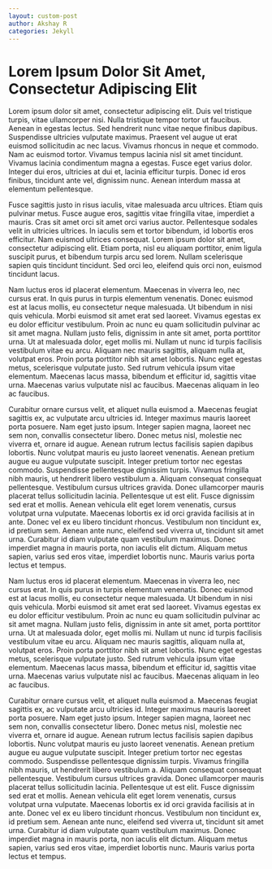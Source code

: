 ```yaml
---
layout: custom-post
author: Akshay R 
categories: Jekyll
---
```


# Lorem Ipsum Dolor Sit Amet, Consectetur Adipiscing Elit

Lorem ipsum dolor sit amet, consectetur adipiscing elit. Duis vel tristique turpis, vitae ullamcorper nisi. Nulla tristique tempor tortor ut faucibus. Aenean in egestas lectus. Sed hendrerit nunc vitae neque finibus dapibus. Suspendisse ultricies vulputate maximus. Praesent vel augue ut erat euismod sollicitudin ac nec lacus. Vivamus rhoncus in neque et commodo. Nam ac euismod tortor. Vivamus tempus lacinia nisl sit amet tincidunt. Vivamus lacinia condimentum magna a egestas. Fusce eget varius dolor. Integer dui eros, ultricies at dui et, lacinia efficitur turpis. Donec id eros finibus, tincidunt ante vel, dignissim nunc. Aenean interdum massa at elementum pellentesque. 

Fusce sagittis justo in risus iaculis, vitae malesuada arcu ultrices. Etiam quis pulvinar metus. Fusce augue eros, sagittis vitae fringilla vitae, imperdiet a mauris. Cras sit amet orci sit amet orci varius auctor. Pellentesque sodales velit in ultricies ultrices. In iaculis sem et tortor bibendum, id lobortis eros efficitur. Nam euismod ultrices consequat. Lorem ipsum dolor sit amet, consectetur adipiscing elit. Etiam porta, nisl eu aliquam porttitor, enim ligula suscipit purus, et bibendum turpis arcu sed lorem. Nullam scelerisque sapien quis tincidunt tincidunt. Sed orci leo, eleifend quis orci non, euismod tincidunt lacus. 

Nam luctus eros id placerat elementum. Maecenas in viverra leo, nec cursus erat. In quis purus in turpis elementum venenatis. Donec euismod est at lacus mollis, eu consectetur neque malesuada. Ut bibendum in nisi quis vehicula. Morbi euismod sit amet erat sed laoreet. Vivamus egestas ex eu dolor efficitur vestibulum. Proin ac nunc eu quam sollicitudin pulvinar ac sit amet magna. Nullam justo felis, dignissim in ante sit amet, porta porttitor urna. Ut at malesuada dolor, eget mollis mi. Nullam ut nunc id turpis facilisis vestibulum vitae eu arcu. Aliquam nec mauris sagittis, aliquam nulla at, volutpat eros. Proin porta porttitor nibh sit amet lobortis. Nunc eget egestas metus, scelerisque vulputate justo. Sed rutrum vehicula ipsum vitae elementum. Maecenas lacus massa, bibendum et efficitur id, sagittis vitae urna. Maecenas varius vulputate nisl ac faucibus. Maecenas aliquam in leo ac faucibus. 

Curabitur ornare cursus velit, et aliquet nulla euismod a. Maecenas feugiat sagittis ex, ac vulputate arcu ultricies id. Integer maximus mauris laoreet porta posuere. Nam eget justo ipsum. Integer sapien magna, laoreet nec sem non, convallis consectetur libero. Donec metus nisl, molestie nec viverra et, ornare id augue. Aenean rutrum lectus facilisis sapien dapibus lobortis. Nunc volutpat mauris eu justo laoreet venenatis.  Aenean pretium augue eu augue vulputate suscipit. Integer pretium tortor nec egestas commodo. Suspendisse pellentesque dignissim turpis. Vivamus fringilla nibh mauris, ut hendrerit libero vestibulum a. Aliquam consequat consequat pellentesque. Vestibulum cursus ultrices gravida. Donec ullamcorper mauris placerat tellus sollicitudin lacinia. Pellentesque ut est elit. Fusce dignissim sed erat et mollis. Aenean vehicula elit eget lorem venenatis, cursus volutpat urna vulputate. Maecenas lobortis ex id orci gravida facilisis at in ante. Donec vel ex eu libero tincidunt rhoncus. Vestibulum non tincidunt ex, id pretium sem. Aenean ante nunc, eleifend sed viverra ut, tincidunt sit amet urna. Curabitur id diam vulputate quam vestibulum maximus. Donec imperdiet magna in mauris porta, non iaculis elit dictum. Aliquam metus sapien, varius sed eros vitae, imperdiet lobortis nunc. Mauris varius porta lectus et tempus.

Nam luctus eros id placerat elementum. Maecenas in viverra leo, nec cursus erat. In quis purus in turpis elementum venenatis. Donec euismod est at lacus mollis, eu consectetur neque malesuada. Ut bibendum in nisi quis vehicula. Morbi euismod sit amet erat sed laoreet. Vivamus egestas ex eu dolor efficitur vestibulum. Proin ac nunc eu quam sollicitudin pulvinar ac sit amet magna. Nullam justo felis, dignissim in ante sit amet, porta porttitor urna. Ut at malesuada dolor, eget mollis mi. Nullam ut nunc id turpis facilisis vestibulum vitae eu arcu. Aliquam nec mauris sagittis, aliquam nulla at, volutpat eros. Proin porta porttitor nibh sit amet lobortis. Nunc eget egestas metus, scelerisque vulputate justo. Sed rutrum vehicula ipsum vitae elementum. Maecenas lacus massa, bibendum et efficitur id, sagittis vitae urna. Maecenas varius vulputate nisl ac faucibus. Maecenas aliquam in leo ac faucibus. 

Curabitur ornare cursus velit, et aliquet nulla euismod a. Maecenas feugiat sagittis ex, ac vulputate arcu ultricies id. Integer maximus mauris laoreet porta posuere. Nam eget justo ipsum. Integer sapien magna, laoreet nec sem non, convallis consectetur libero. Donec metus nisl, molestie nec viverra et, ornare id augue. Aenean rutrum lectus facilisis sapien dapibus lobortis. Nunc volutpat mauris eu justo laoreet venenatis.  Aenean pretium augue eu augue vulputate suscipit. Integer pretium tortor nec egestas commodo. Suspendisse pellentesque dignissim turpis. Vivamus fringilla nibh mauris, ut hendrerit libero vestibulum a. Aliquam consequat consequat pellentesque. Vestibulum cursus ultrices gravida. Donec ullamcorper mauris placerat tellus sollicitudin lacinia. Pellentesque ut est elit. Fusce dignissim sed erat et mollis. Aenean vehicula elit eget lorem venenatis, cursus volutpat urna vulputate. Maecenas lobortis ex id orci gravida facilisis at in ante. Donec vel ex eu libero tincidunt rhoncus. Vestibulum non tincidunt ex, id pretium sem. Aenean ante nunc, eleifend sed viverra ut, tincidunt sit amet urna. Curabitur id diam vulputate quam vestibulum maximus. Donec imperdiet magna in mauris porta, non iaculis elit dictum. Aliquam metus sapien, varius sed eros vitae, imperdiet lobortis nunc. Mauris varius porta lectus et tempus.